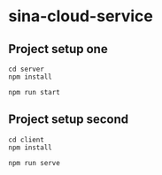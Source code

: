 # sina-cloud-service

## Project setup one
```
cd server
npm install

npm run start
```

## Project setup second
```
cd client
npm install

npm run serve
```

